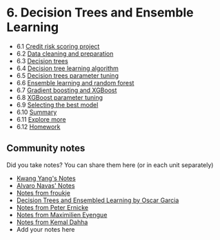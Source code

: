 # 6. Decision Trees and Ensemble Learning

- 6.1 [Credit risk scoring project](01-credit-risk.md)
- 6.2 [Data cleaning and preparation](02-data-prep.md)
- 6.3 [Decision trees](03-decision-trees.md)
- 6.4 [Decision tree learning algorithm](04-decision-tree-learning.md)
- 6.5 [Decision trees parameter tuning](05-decision-tree-tuning.md)
- 6.6 [Ensemble learning and random forest](06-random-forest.md)
- 6.7 [Gradient boosting and XGBoost](07-boosting.md)
- 6.8 [XGBoost parameter tuning](08-xgb-tuning.md)
- 6.9 [Selecting the best model](09-final-model.md)
- 6.10 [Summary](10-summary.md)
- 6.11 [Explore more](11-explore-more.md)
- 6.12 [Homework](homework.md)

## Community notes

Did you take notes? You can share them here (or in each unit separately)

- [Kwang Yang's Notes](https://www.kaggle.com/kwangyangchia/notebook-for-lesson-6-mle)
- [Alvaro Navas' Notes](https://github.com/ziritrion/ml-zoomcamp/blob/main/notes/06_trees.md)
- [Notes from froukje](https://github.com/froukje/ml-zoomcamp/blob/main/week6/Lecture_6_Decision_Trees_Ensemble_Learning.ipynb)
- [Decision Trees and Ensembled Learning by Oscar Garcia](https://github.com/ozkary/machine-learning-engineering/tree/main/06-trees)
- [Notes from Peter Ernicke](https://knowmledge.com/category/courses/ml-zoomcamp/decision-trees/)
- [Notes from Maximilien Eyengue](https://github.com/maxim-eyengue/Python-Codes/blob/main/ML_Zoomcamp_2024/06_trees/Summary_Session_06.md)
- [Notes from Kemal Dahha](https://github.com/kemaldahha/machine-learning-course/blob/main/week_6_notes.ipynb)
- Add your notes here
